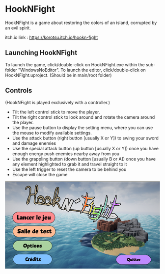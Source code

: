 # HookNFight
HookNFight is a game about restoring the colors of an island, corrupted by an evil spirit.

itch.io link : https://korotsu.itch.io/hookn-fight

## Launching HookNFight
To launch the game, click/double-click on HookNFight.exe within the sub-folder "WindowsNoEditor".
To launch the editor, click/double-click on HookNFight.uproject. (Should be in main/root folder)

## Controls

(HookNFight is played exclusively with a controller.)

- Tilt the left control stick to move the player.
- Tilt the right control stick to look around and rotate the camera around the player.
- Use the pause button to display the setting menu, where you can use the mouse to modify available settings.
- Use the attack button (right button [usually X or Y]) to swing your sword and damage enemies
- Use the special attack button (up button [usually X or Y]) once you have enough energy push enemies nearby away from you
- Use the grappling button (down button [usually B or A]) once you have any element highlighted to grab it and travel straight to it
- Use the left trigger to reset the camera to be behind you
- Escape will close the game

![](./hooknfight.png)